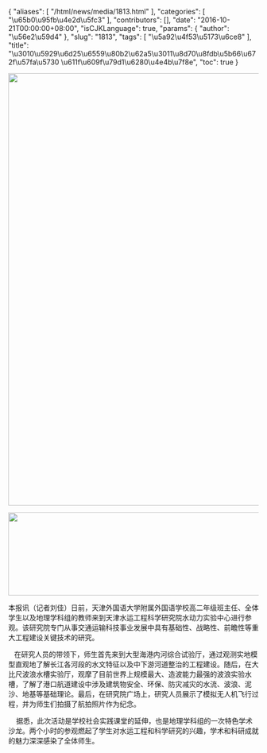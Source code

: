 {
    "aliases": [
        "/html/news/media/1813.html"
    ],
    "categories": [
        "\u65b0\u95fb\u4e2d\u5fc3"
    ],
    "contributors": [],
    "date": "2016-10-21T00:00:00+08:00",
    "isCJKLanguage": true,
    "params": {
        "author": "\u56e2\u59d4"
    },
    "slug": "1813",
    "tags": [
        "\u5a92\u4f53\u5173\u6ce8"
    ],
    "title": "\u3010\u5929\u6d25\u6559\u80b2\u62a5\u3011\u8d70\u8fdb\u5b66\u672f\u57fa\u5730 \u611f\u609f\u79d1\u6280\u4e4b\u7f8e",
    "toc": true
}


<img
    src="https://cdn.tfls.online/mirror/full/0b8fcf852eef0b3cd0bb8526abbabd41c54d92cd.jpg"
    style="display:block;margin-left:auto;margin-right:auto;"
    decoding="async"
    fetchpriority="auto"
    loading="lazy"
    height="871"
    width="600"
/>





<img
    src="https://cdn.tfls.online/mirror/full/41177cfe6df2144d96a064ff3304682158bce976.jpg"
    style="display:block;margin-left:auto;margin-right:auto;"
    decoding="async"
    fetchpriority="auto"
    loading="lazy"
    height="167"
    width="600"
/>




  








本报讯（记者刘佳）日前，天津外国语大学附属外国语学校高二年级班主任、全体学生以及地理学科组的教师来到天津水运工程科学研究院水动力实验中心进行参观。该研究院专门从事交通运输科技事业发展中具有基础性、战略性、前瞻性等重大工程建设关键技术的研究。  

   在研究人员的带领下，师生首先来到大型海港内河综合试验厅，通过观测实地模型直观地了解长江各河段的水文特征以及中下游河道整治的工程建设。随后，在大比尺波浪水槽实验厅，观摩了目前世界上规模最大、造波能力最强的波浪实验水槽，了解了港口航道建设中涉及建筑物安全、环保、防灾减灾的水流、波浪、泥沙、地基等基础理论。最后，在研究院广场上，研究人员展示了模拟无人机飞行过程，并为师生们拍摄了航拍照片作为纪念。  

    据悉，此次活动是学校社会实践课堂的延伸，也是地理学科组的一次特色学术沙龙。两个小时的参观燃起了学生对水运工程和科学研究的兴趣，学术和科研成就的魅力深深感染了全体师生。  






  





  



